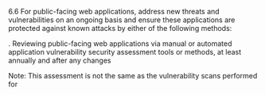 6.6 For public-facing web applications, 
address new threats and vulnerabilities on an 
ongoing basis and ensure these applications 
are protected against known attacks by either 
of the following methods: 

. Reviewing public-facing web 
applications via manual or automated 
application vulnerability security 
assessment tools or methods, at least 
annually and after any changes 


Note: This assessment is not the same as the 
vulnerability scans performed for 

